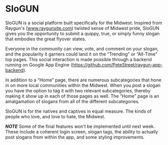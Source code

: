 SloGUN
======
SloGUN is a social platform built specifically for the Midwest.  Inspired from Raygun's (www.raygunsite.com) twisted sense of Midwest pride, SloGUN gives you the opportunity to submit a quippy, true, or simply funny slogan that embodies the great flyover states.  

Everyone in the community can view, vote, and comment on your slogan, and the popularity it garners could land it on the “Trending” or “All-Time” top pages.  This social interaction is made possible through a backend running on Google App Engine (https://github.com/PeteStreet/raygun-app-backend).  

In addition to a “Home” page, there are numerous subcategories that hone in on more local communities within the Midwest.  When you post a slogan you have the option to tag it with two relevant subcategories, thereby making it show up in each of those pages as well.  The “Home” page is an amalgamation of slogans from all of the different subcategories.  

SloGUN is for the natives and captives in equal measure.  The kinds of people who love, and love to hate, the Midwest.

***NOTE***  Some of the final features won’t be implemented until next week.  These include a coherent login screen, slogan tags, the ability to actually post slogans from within the app, and some styling improvements.
